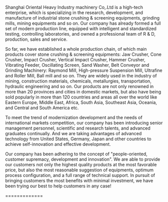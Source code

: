 Shanghai Oriental Heavy Industry machinery Co,.Ltd is a high-tech enterprise, which is specializing in the research, development, and manufacture of industrial stone crushing & screening equipments, grinding mills, mining equipments and so on. Our company has already formed a full set of modern production line, equipped with intelligent and standardized testing, controlling laboratories, and owned a professional team of R & D, production, sales and service.

So far, we have established a whole production chain, of which main products cover stone crushing & screening equipments: Jaw Crusher, Cone Crusher, Impact Crusher, Vertical Impact Crusher, Hammer Crusher, Vibrating Feeder, Oscillating Screen, Sand Washer, Belt Conveyor and Grinding Machinery: Raymond Mill, High-pressure Suspension Mill, Ultrafine and Roller Mill, Ball mill and so on. They are widely used in the industry of mining, construction materials, chemicals, metallurgies, transportation, hydraulic engineering and so on. Our products are not only renowned in more than 20 provinces and cities in domestic markets, but also have being sold popularly in more than 120 countries and areas all over the world like Eastern Europe, Middle East, Africa, South Asia, Southeast Asia, Oceania, and Central and South America etc.

To meet the trend of modernization development and the needs of international markets competition, our company has been introducing senior management personnel, scientific and research talents, and advanced graduates continually. And we are taking advantages of advanced technology from United States, Germany, Japan and other countries to achieve self-innovation and effective development.

Our company has been adhering to the concept of "people-oriented, customer supremacy, development and innovation". We are able to provide our customers not only the highest quality products at the most favorable price, but also the most reasonable suggestion of equipments, optimum process configuration, and a full range of technical support. In pursuit of bringing customers the most benefits with minimal investment, we have been trying our best to help customers in any case!




=============
